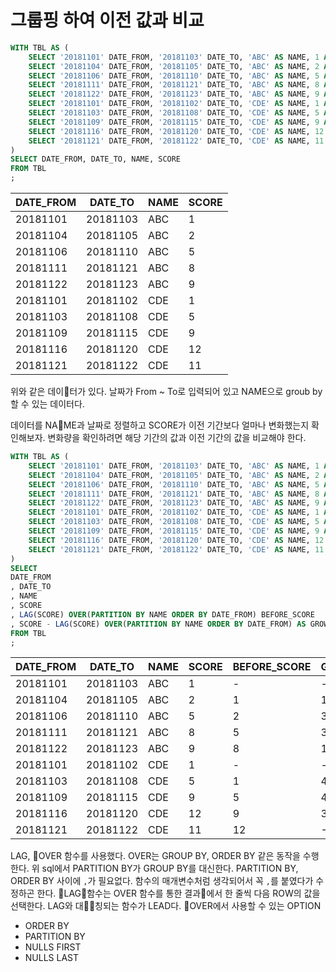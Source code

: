 # 그룹핑 하여 이전 값과 비교

```sql
WITH TBL AS (
    SELECT '20181101' DATE_FROM, '20181103' DATE_TO, 'ABC' AS NAME, 1 AS SCORE FROM DUAL UNION ALL
    SELECT '20181104' DATE_FROM, '20181105' DATE_TO, 'ABC' AS NAME, 2 AS SCORE FROM DUAL UNION ALL
    SELECT '20181106' DATE_FROM, '20181110' DATE_TO, 'ABC' AS NAME, 5 AS SCORE FROM DUAL UNION ALL
    SELECT '20181111' DATE_FROM, '20181121' DATE_TO, 'ABC' AS NAME, 8 AS SCORE FROM DUAL UNION ALL
    SELECT '20181122' DATE_FROM, '20181123' DATE_TO, 'ABC' AS NAME, 9 AS SCORE FROM DUAL UNION ALL
    SELECT '20181101' DATE_FROM, '20181102' DATE_TO, 'CDE' AS NAME, 1 AS SCORE FROM DUAL UNION ALL
    SELECT '20181103' DATE_FROM, '20181108' DATE_TO, 'CDE' AS NAME, 5 AS SCORE FROM DUAL UNION ALL
    SELECT '20181109' DATE_FROM, '20181115' DATE_TO, 'CDE' AS NAME, 9 AS SCORE FROM DUAL UNION ALL
    SELECT '20181116' DATE_FROM, '20181120' DATE_TO, 'CDE' AS NAME, 12 AS SCORE FROM DUAL UNION ALL
    SELECT '20181121' DATE_FROM, '20181122' DATE_TO, 'CDE' AS NAME, 11 AS SCORE FROM DUAL
)
SELECT DATE_FROM, DATE_TO, NAME, SCORE
FROM TBL
;
```

| DATE_FROM | DATE_TO  | NAME | SCORE |
| --------- | -------- | ---- | ----- |
| 20181101  | 20181103 | ABC  | 1     |
| 20181104  | 20181105 | ABC  | 2     |
| 20181106  | 20181110 | ABC  | 5     |
| 20181111  | 20181121 | ABC  | 8     |
| 20181122  | 20181123 | ABC  | 9     |
| 20181101  | 20181102 | CDE  | 1     |
| 20181103  | 20181108 | CDE  | 5     |
| 20181109  | 20181115 | CDE  | 9     |
| 20181116  | 20181120 | CDE  | 12    |
| 20181121  | 20181122 | CDE  | 11    |

위와 같은 데이터가 있다. 날짜가 From ~ To로 입력되어 있고 NAME으로 groub by 할 수 있는 데이터다.

데이터를 NAME과 날짜로 정렬하고 SCORE가 이전 기간보다 얼마나 변화했는지 확인해보자. 변화량을 확인하려면 해당 기간의 값과 이전 기간의 값을 비교해야 한다.

```sql
WITH TBL AS (
    SELECT '20181101' DATE_FROM, '20181103' DATE_TO, 'ABC' AS NAME, 1 AS SCORE FROM DUAL UNION ALL
    SELECT '20181104' DATE_FROM, '20181105' DATE_TO, 'ABC' AS NAME, 2 AS SCORE FROM DUAL UNION ALL
    SELECT '20181106' DATE_FROM, '20181110' DATE_TO, 'ABC' AS NAME, 5 AS SCORE FROM DUAL UNION ALL
    SELECT '20181111' DATE_FROM, '20181121' DATE_TO, 'ABC' AS NAME, 8 AS SCORE FROM DUAL UNION ALL
    SELECT '20181122' DATE_FROM, '20181123' DATE_TO, 'ABC' AS NAME, 9 AS SCORE FROM DUAL UNION ALL
    SELECT '20181101' DATE_FROM, '20181102' DATE_TO, 'CDE' AS NAME, 1 AS SCORE FROM DUAL UNION ALL
    SELECT '20181103' DATE_FROM, '20181108' DATE_TO, 'CDE' AS NAME, 5 AS SCORE FROM DUAL UNION ALL
    SELECT '20181109' DATE_FROM, '20181115' DATE_TO, 'CDE' AS NAME, 9 AS SCORE FROM DUAL UNION ALL
    SELECT '20181116' DATE_FROM, '20181120' DATE_TO, 'CDE' AS NAME, 12 AS SCORE FROM DUAL UNION ALL
    SELECT '20181121' DATE_FROM, '20181122' DATE_TO, 'CDE' AS NAME, 11 AS SCORE FROM DUAL
)
SELECT
DATE_FROM
, DATE_TO
, NAME
, SCORE
, LAG(SCORE) OVER(PARTITION BY NAME ORDER BY DATE_FROM) BEFORE_SCORE
, SCORE - LAG(SCORE) OVER(PARTITION BY NAME ORDER BY DATE_FROM) AS GROWTH
FROM TBL
;
```

| DATE_FROM | DATE_TO  | NAME | SCORE | BEFORE_SCORE | GROWTH |
| --------- | -------- | ---- | ----- | ------------ | ------ |
| 20181101  | 20181103 | ABC  | 1     | -            | -      |
| 20181104  | 20181105 | ABC  | 2     | 1            | 1      |
| 20181106  | 20181110 | ABC  | 5     | 2            | 3      |
| 20181111  | 20181121 | ABC  | 8     | 5            | 3      |
| 20181122  | 20181123 | ABC  | 9     | 8            | 1      |
| 20181101  | 20181102 | CDE  | 1     | -            | -      |
| 20181103  | 20181108 | CDE  | 5     | 1            | 4      |
| 20181109  | 20181115 | CDE  | 9     | 5            | 4      |
| 20181116  | 20181120 | CDE  | 12    | 9            | 3      |
| 20181121  | 20181122 | CDE  | 11    | 12           | -1     |

LAG, OVER 함수를 사용했다.
OVER는 GROUP BY, ORDER BY 같은 동작을 수행한다. 위 sql에서 PARTITION BY가 GROUP BY를 대신한다. PARTITION BY, ORDER BY 사이에 `,`가 필요없다. 함수의 매개변수처럼 생각되어서 꼭 `,`를 붙였다가 수정하곤 한다.
LAG함수는 OVER 함수를 통한 결과에서 한 줄씩 다음 ROW의 값을 선택한다. LAG와 대칭되는 함수가 LEAD다.
OVER에서 사용할 수 있는 OPTION

- ORDER BY
- PARTITION BY
- NULLS FIRST
- NULLS LAST
